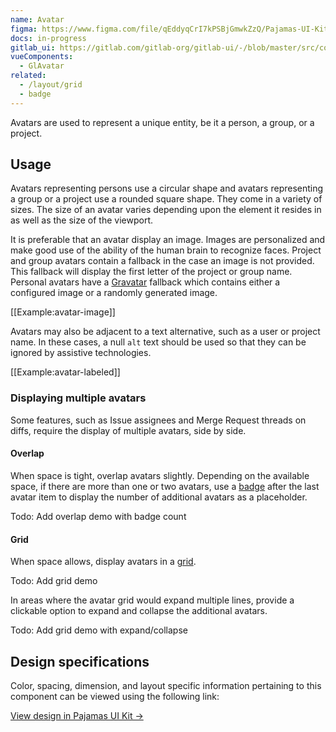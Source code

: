 ```yaml
---
name: Avatar
figma: https://www.figma.com/file/qEddyqCrI7kPSBjGmwkZzQ/Pajamas-UI-Kit?node-id=425%3A2
docs: in-progress
gitlab_ui: https://gitlab.com/gitlab-org/gitlab-ui/-/blob/master/src/components/base/avatar
vueComponents:
  - GlAvatar
related:
  - /layout/grid
  - badge
---
```


Avatars are used to represent a unique entity, be it a person, a group, or a project.

## Usage

Avatars representing persons use a circular shape and avatars representing a group or a project use a rounded square shape. They come in a variety of sizes. The size of an avatar varies depending upon the element it resides in as well as the size of the viewport.

It is preferable that an avatar display an image. Images are personalized and make good use of the ability of the human brain to recognize faces. Project and group avatars contain a fallback in the case an image is not provided. This fallback will display the first letter of the project or group name. Personal avatars have a [Gravatar](https://gravatar.com) fallback which contains either a configured image or a randomly generated image.

[[Example:avatar-image]]

Avatars may also be adjacent to a text alternative, such as a user or project name. In these cases, a null `alt` text should be used so that they can be ignored by assistive technologies.

[[Example:avatar-labeled]]

### Displaying multiple avatars

Some features, such as Issue assignees and Merge Request threads on diffs, require the display of multiple avatars, side by side.

#### Overlap

When space is tight, overlap avatars slightly. Depending on the available space, if there are more than one or two avatars, use a [badge](/components/badge) after the last avatar item to display the number of additional avatars as a placeholder.

Todo: Add overlap demo with badge count

#### Grid

When space allows, display avatars in a [grid](/layout/grid).

Todo: Add grid demo

In areas where the avatar grid would expand multiple lines, provide a clickable option to expand and collapse the additional avatars.

Todo: Add grid demo with expand/collapse

## Design specifications

Color, spacing, dimension, and layout specific information pertaining to this component can be viewed using the following link:

[View design in Pajamas UI Kit →](https://www.figma.com/file/qEddyqCrI7kPSBjGmwkZzQ/Pajamas-UI-Kit-Beta?node-id=1833%3A2845)
